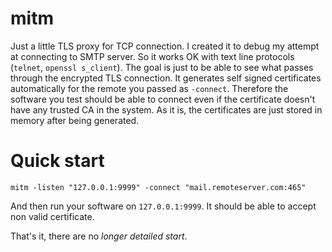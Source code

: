 # mitm

Just a little TLS proxy for TCP connection. I created it to debug my attempt at connecting to SMTP server. So it works OK with
text line protocols (`telnet`, `openssl s_client`). The goal is just to be able to see what passes through the encrypted TLS
connection.
It generates self signed certificates automatically for the remote you passed as `-connect`. Therefore the software you test should be
able to connect even if the certificate doesn't have any trusted CA in the system. As it is, the certificates are just stored in memory
after being generated.

# Quick start

```
mitm -listen "127.0.0.1:9999" -connect "mail.remoteserver.com:465"
```
And then run your software on `127.0.0.1:9999`.
It should be able to accept non valid certificate.

That's it, there are no *longer detailed start*.
